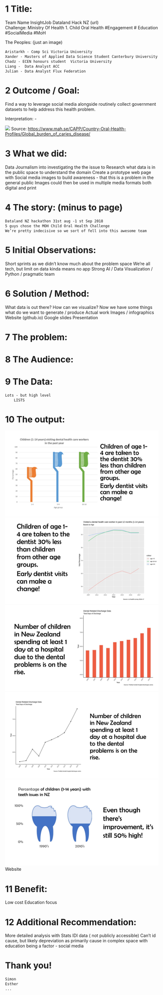 # 1 Title:
Team Name InsightJob
Dataland Hack NZ (url)	
Challenge: Ministry Of Health 1. Child Oral Health 
#Engagement # Education #SocialMedia #MoH

The Peoples: (just an image)

	Aristarkh - Comp Sci Victoria University
	Xander - Masters of Applied Data Science Student Canterbury University
	Chadz - ECEN honours student  Victoria University
	Liang -  Data Analyst ACC
	Julian - Data Analyst Flux Federation
	
# 2 Outcome / Goal: 
Find a way to leverage social media alongside routinely collect government datasets to help address this health problem.

Interpretation: - 

![](/images/DMFT2014.jpg)
Source: https://www.mah.se/CAPP/Country-Oral-Health-Profiles/Global_burden_of_caries_disease/

# 3 What we did:
Data Journalism into investigating the the issue to 
Research what data is in the public space to understand the domain
Create a prototype web page with 
Social media images to build awareness - that this is a problem in the general public
Images could then be used in multiple media formats both digital and print

# 4 The story: (minus to page)
	Dataland NZ hackathon 31st aug -1 st Sep 2018
	5 guys chose the MOH Child Oral Health Challenge
	We’re pretty indecisive so we sort of fell into this awesome team


# 5 Initial Observations:
Short sprints as we didn’t know much about the problem space
We’re all tech, but limit on data kinda means no app
Strong AI / Data Visualization / Python / pragmatic team

# 6 Solution / Method:
What data is out there?
How can we visualize?
Now we have some things what do we want to generate / produce
Actual work
Images / infographics
Website (github.io)
Google slides
Presentation

# 7 The problem:
	
# 8 The Audience:

# 9 The Data:
	Lots - but high level
		LISTS

# 10 The output:
![](/images/dentist_visits_brushplot.JPG)
![](/images/dentist_visits_timeline.JPG)
![](/images/discharge_histogram.JPG)
![](/images/discharge_plot.JPG)
![](/images/teeth_issues.JPG)
Website

# 11 Benefit:
Low cost
Education focus

# 12 Additional Recommendation:
More detailed analysis with Stats IDI data ( not publicly accessible)
Can’t id cause, but likely depreviation as primarily cause in complex space with education being a factor - social media



# Thank you!
	Simon
	Esther
	...






